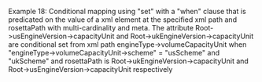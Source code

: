 Example 18:
Conditional mapping using "set" with a "when" clause that is predicated on the value of a xml element at the specified
xml path and rosettaPath with multi-cardinality and meta.
The attribute Root->usEngineVersion->capacityUnit and Root->ukEngineVersion->capacityUnit are conditional set from xml
path engineType->volumeCapacityUnit when "engineType->volumeCapacityUnit->scheme" = "usScheme" and "ukScheme" and
rosettaPath is Root->ukEngineVersion->capacityUnit and Root->usEngineVersion->capacityUnit respectively